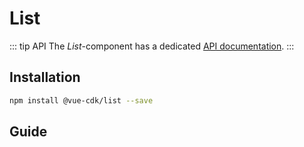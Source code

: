 # List

::: tip API
The *List*-component has a dedicated [API documentation](./../../api/list).
:::

## Installation
``` sh
npm install @vue-cdk/list --save
```

## Guide

<Demo for="list/default" />
